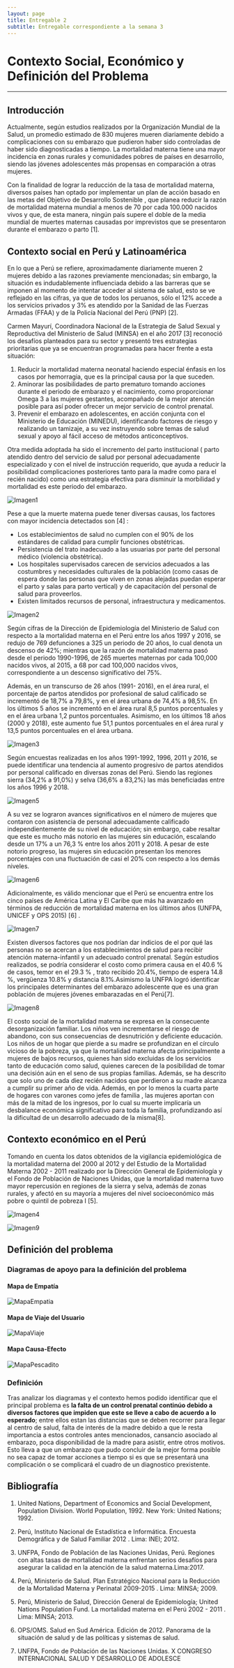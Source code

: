 ```yaml
---
layout: page
title: Entregable 2
subtitle: Entregable correspondiente a la semana 3
---
```


# Contexto Social, Económico y Definición del Problema
---


## Introducción


Actualmente, según estudios realizados por la Organización Mundial de la Salud, un promedio estimado de 830 mujeres mueren diariamente debido a complicaciones con su embarazo que pudieron haber sido controladas de haber sido diagnosticadas a tiempo. La mortalidad materna tiene una mayor incidencia en zonas rurales y comunidades pobres de países en desarrollo, siendo las jóvenes adolescentes más propensas en comparación a otras mujeres.

Con la finalidad de lograr la reducción de la tasa de mortalidad materna, diversos países han optado por implementar un plan de acción basado en las metas del Objetivo de Desarrollo Sostenible , que planea reducir la razón de mortalidad materna mundial a menos de 70 por cada 100.000 nacidos vivos y que, de esta manera, ningún país supere el doble de la media mundial de muertes maternas causadas por imprevistos que se presentaron durante el embarazo o parto [1].



## Contexto social en Perú y Latinoamérica

En lo que a Perú se refiere, aproximadamente diariamente mueren 2 mujeres debido a las razones previamente mencionadas; sin embargo, la situación es indudablemente influenciada debido a las barreras que se imponen al momento de intentar acceder al sistema de salud, esto se ve reflejado en las cifras, ya que de todos los peruanos, sólo el 12% accede a los servicios privados y 3% es atendido por la Sanidad de las Fuerzas Armadas (FFAA) y de la Policía Nacional del Perú (PNP) [2].

Carmen Mayurí, Coordinadora Nacional de la Estrategia de Salud Sexual y Reproductiva del Ministerio de Salud (MINSA) en el año 2017 [3] reconoció los desafíos planteados para su sector y presentó tres estrategias prioritarias que ya se encuentran programadas para hacer frente a esta situación:
1. Reducir la mortalidad materna neonatal haciendo especial énfasis en los casos por hemorragia, que es la principal causa por la que suceden.
2. Aminorar las posibilidades de parto prematuro tomando acciones durante el periodo de embarazo y el nacimiento, como proporcionar Omega 3 a las mujeres gestantes, acompañado de la mejor atención posible para así poder ofrecer un mejor servicio de control prenatal.
3. Prevenir el embarazo en adolescentes, en acción conjunta con el Ministerio de Educación (MINEDU), identificando factores de riesgo y realizando un tamizaje, a su vez instruyendo sobre temas de salud sexual y apoyo al fácil acceso de  métodos anticonceptivos.

Otra medida adoptada ha sido el incremento del parto institucional ( parto atendido dentro del servicio de salud por personal adecuadamente especializado y con el nivel de instrucción requerido, que ayuda a reducir la posibilidad complicaciones posteriores tanto para la madre como para el recién nacido) como una estrategia efectiva para disminuir la morbilidad y mortalidad es este periodo del embarazo.




![Imagen1](https://github.com/equipo18-fundbio/equipo18-fundbio/blob/master/assets/img/Imagen_1_2.png?raw=true)

Pese a que la muerte materna puede tener diversas causas, los factores con mayor incidencia detectados son [4] : 
- Los establecimientos de salud no cumplen con el 90% de los estándares de calidad para cumplir funciones obstétricas.
- Persistencia del trato inadecuado a las usuarias por parte del personal médico (violencia obstétrica).
- Los hospitales supervisados carecen de servicios adecuados a las costumbres y necesidades culturales de la población (como casas de espera donde las personas que viven en zonas alejadas puedan esperar el parto y salas para parto vertical) y de capacitación del personal de salud para proveerlos.
- Existen limitados recursos de personal, infraestructura y medicamentos.


![Imagen2](https://github.com/equipo18-fundbio/equipo18-fundbio/blob/master/assets/img/Imagen_2_2.png?raw=true)


Según cifras de la Dirección de Epidemiología del Ministerio de Salud con respecto a la mortalidad materna en el Perú entre los años 1997 y 2016, se redujo de 769 defunciones a 325 un periodo de 20 años, lo cual denota un descenso de 42%; mientras que la razón de mortalidad materna pasó desde el periodo 1990-1996, de 265 muertes maternas por cada 100,000 nacidos vivos, al 2015, a 68 por cad 100,000 nacidos vivos, correspondiente a un descenso significativo del 75%.

Además, en un transcurso de 26 años (1991- 2016), en el área rural, el porcentaje de partos atendidos por profesional de salud calificado se incrementó de 18,7% a 79,8%, y en el área urbana de 74,4% a 98,5%. En los últimos 5 años se incrementó en el área rural 8,5 puntos porcentuales y en el área urbana 1,2 puntos porcentuales. Asimismo, en los últimos 18 años (2000 y 2018), este aumento fue 51,1 puntos porcentuales en el área rural y 13,5 puntos porcentuales en el área urbana.


![Imagen3](https://github.com/equipo18-fundbio/equipo18-fundbio/blob/master/assets/img/Imagen_3_2.png?raw=true)

Según encuestas realizadas en los años 1991-1992, 1996, 2011 y 2016, se puede identificar una tendencia al aumento progresivo de partos atendidos por personal calificado en diversas zonas del Perú. Siendo las regiones sierra (34,2% a 91,0%) y selva (36,6% a 83,2%) las más beneficiadas entre los años 1996 y 2018.

![Imagen5](https://github.com/equipo18-fundbio/equipo18-fundbio/blob/master/assets/img/Imagen_5_2.png?raw=true)

A su vez se lograron avances significativos en el número de mujeres que contaron con asistencia de personal adecuadamente calificado independientemente de su nivel de educación; sin embargo, cabe resaltar que este es mucho más notorio en las mujeres sin educación, escalando desde un 17% a un 76,3 % entre los años 2011 y 2018. A pesar de este notorio progreso, las mujeres sin educación presentan los menores porcentajes con una fluctuación de casi el 20% con respecto a los demás niveles. 

![Imagen6](https://github.com/equipo18-fundbio/equipo18-fundbio/blob/master/assets/img/Imagen_6_2.png?raw=true)

Adicionalmente, es válido mencionar que el Perú se encuentra entre los cinco países de América Latina y El Caribe que más ha avanzado en términos de reducción de mortalidad materna en los últimos años (UNFPA, UNICEF y OPS 2015) [6] .

![Imagen7](https://github.com/equipo18-fundbio/equipo18-fundbio/blob/master/assets/img/Imagen_7_2.png?raw=true)

Existen diversos factores que nos podrían dar indicios de el por qué las personas no se acercan a los establecimientos de salud para recibir atención materna-infantil y un adecuado control prenatal. Según estudios realizados, se podría considerar el costo como primera causa en el 40.6 % de casos, temor en el 29.3 % , trato recibido 20.4%, tiempo de espera 14.8 %, vergüenza 10.8% y distancia 8.1%.Asimismo la UNFPA logró identificar los principales determinantes del embarazo adolescente que es una gran población de mujeres jóvenes embarazadas en el Perú[7].

![Imagen8](https://github.com/equipo18-fundbio/equipo18-fundbio/blob/master/assets/img/Imagen_8_2.png?raw=true)

El costo social de la mortalidad materna se expresa en la consecuente desorganización familiar. Los niños ven incrementarse el riesgo de abandono, con sus consecuencias de desnutrición y deficiente educación. Los niños de un hogar que pierde a su madre se profundizan en el círculo vicioso de la pobreza, ya que la mortalidad materna afecta principalmente a mujeres de bajos recursos, quienes han sido excluidas de los servicios tanto de educación como salud, quienes carecen de la posibilidad de tomar una decisión aún en el seno de sus propias familias. Además, se ha descrito que solo uno de cada diez recién nacidos que perdieron a su madre alcanza a cumplir su primer año de vida. Además, en por lo menos la cuarta parte de hogares con varones como jefes de familia , las mujeres aportan con más de la mitad de los ingresos, por lo cual su muerte implicaría un desbalance económica significativo para toda la familia, profundizando así la dificultad de un desarrollo adecuado de la misma[8].

## Contexto económico en el Perú

Tomando en cuenta los datos obtenidos de la vigilancia epidemiológica de la mortalidad materna del 2000 al 2012 y del Estudio de la Mortalidad Materna 2002 - 2011 realizado por la Dirección General de Epidemiología y el Fondo de Población de Naciones Unidas, que la mortalidad materna tuvo mayor repercusión en regiones de la sierra y selva, además de zonas rurales, y afectó en su mayoría a mujeres del nivel socioeconómico más pobre o quintil de pobreza I [5].

![Imagen4](https://github.com/equipo18-fundbio/equipo18-fundbio/blob/master/assets/img/Imagen_4_2.png?raw=true)

![Imagen9](https://github.com/equipo18-fundbio/equipo18-fundbio/blob/master/assets/img/Imagen_9_2.png?raw=true)


## Definición del problema
### Diagramas de apoyo para la definición del problema

#### Mapa de Empatía

![MapaEmpatia](https://github.com/equipo18-fundbio/equipo18-fundbio/blob/master/assets/img/Mapa%20de%20Empat%C3%ADa.png?raw=true)

#### Mapa de Viaje del Usuario
![MapaViaje](https://github.com/equipo18-fundbio/equipo18-fundbio/blob/master/assets/img/Mapa%20de%20Viaje%20del%20Usuario.png?raw=true)

#### Mapa Causa-Efecto
![MapaPescadito](https://github.com/equipo18-fundbio/equipo18-fundbio/blob/master/assets/img/Mapa%20Pescadito.png?raw=true)

### Definición

Tras analizar los diagramas y el contexto hemos podido identificar que el principal problema es **la falta de un control prenatal continúo debido a diversos factores que impiden que este se lleve a cabo de acuerdo a lo esperado**; entre ellos estan las distancias que se deben recorrer para llegar al centro de salud, falta de interés de la madre debido a que le resta importancia a estos controles antes mencionados, cansancio asociado al embarazo, poca disponibilidad de la madre para asistir, entre otros motivos. Esto lleva a que un embarazo que pudo concluir de la mejor forma posible no sea capaz de tomar acciones a tiempo si es que se presentará una complicación o se complicará el cuadro de un diagnostico prexistente.


## Bibliografía

1. United Nations, Department of Economics and Social Development, Population Division. World Population, 1992. New York: United Nations; 1992.

2. Perú, Instituto Nacional de Estadística e Informática. Encuesta Demográfica y de Salud Familiar 2012 . Lima: INEI; 2012.

3. UNFPA, Fondo de Población de las Naciones Unidas, Perú. Regiones con altas tasas de mortalidad materna enfrentan serios desafíos para asegurar la calidad en la atención 
de la salud materna.Lima:2017.

4. Perú, Ministerio de Salud. Plan Estratégico Nacional para la Reducción de la Mortalidad Materna y Perinatal 2009-2015 . Lima: MINSA; 2009.

5. Perú, Ministerio de Salud, Dirección General de Epidemiología; United Nations Population Fund. La mortalidad materna en el Perú 2002 - 2011 . Lima: MINSA; 2013.


6. OPS/OMS. Salud en Sud América. Edición de 2012. Panorama de la situación de salud y de las políticas y sistemas de salud. 


7. UNFPA, Fondo de Población de las Naciones Unidas. X CONGRESO INTERNACIONAL SALUD Y DESARROLLO DE ADOLESCE

